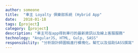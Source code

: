 ```yaml
---
author: someone
title:  "車主 Loyalty 俱樂部系統 (Hybrid App"
date:   2018-01-18
tags: [project]
category: [project]
description: "車主可在app得到車⾏的最新資訊以及線上客服服務"
technology: "AngularJS, HTML, Gulp, SASS"
responsibility: "分析設計師圖稿進⾏模塊化。幫忙以及協助SASS撰寫"
---
```

